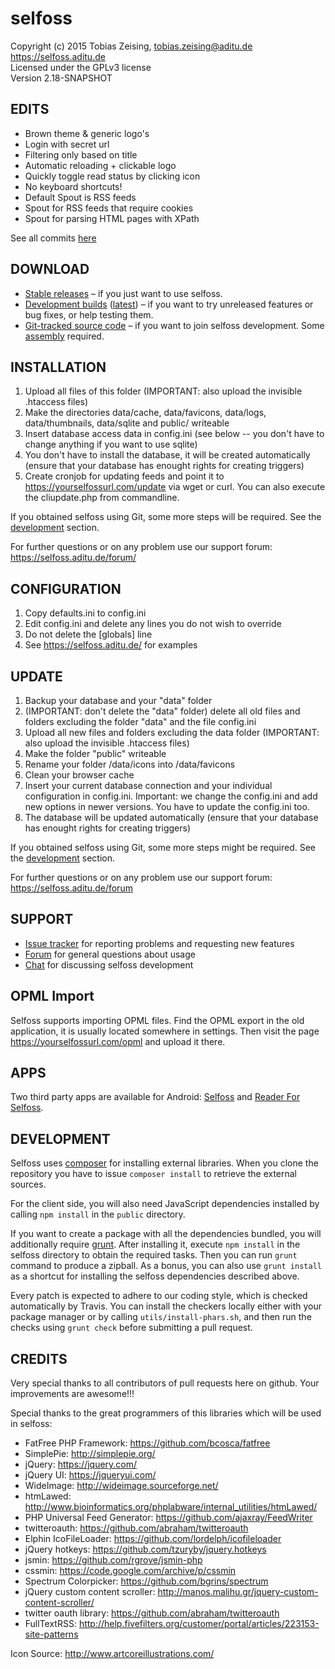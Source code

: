 selfoss
=======

Copyright (c) 2015 Tobias Zeising, tobias.zeising@aditu.de  
https://selfoss.aditu.de  
Licensed under the GPLv3 license  
Version 2.18-SNAPSHOT

EDITS
--------
* Brown theme & generic logo's
* Login with secret url
* Filtering only based on title
* Automatic reloading + clickable logo
* Quickly toggle read status by clicking icon
* No keyboard shortcuts!
* Default Spout is RSS feeds
* Spout for RSS feeds that require cookies
* Spout for parsing HTML pages with XPath

See all commits [here](https://github.com/tuur29/selfoss/commits?author=tuur29)

DOWNLOAD
--------

* [Stable releases](https://github.com/SSilence/selfoss/releases) – if you just want to use selfoss.
* [Development builds](https://bintray.com/fossar/selfoss/selfoss-git) ([latest](https://bintray.com/fossar/selfoss/selfoss-git/_latestVersion#files)) – if you want to try unreleased features or bug fixes, or help testing them.
* [Git-tracked source code](https://github.com/SSilence/selfoss) – if you want to join selfoss development. Some [assembly](#development) required.

INSTALLATION
------------

1. Upload all files of this folder (IMPORTANT: also upload the invisible .htaccess files)
2. Make the directories data/cache, data/favicons, data/logs, data/thumbnails, data/sqlite and public/ writeable
3. Insert database access data in config.ini (see below -- you don't have to change anything if you want to use sqlite)
3. You don't have to install the database, it will be created automatically (ensure that your database has enought rights for creating triggers)
4. Create cronjob for updating feeds and point it to https://yourselfossurl.com/update via wget or curl. You can also execute the cliupdate.php from commandline.

If you obtained selfoss using Git, some more steps will be required. See the [development](#development) section.

For further questions or on any problem use our support forum: https://selfoss.aditu.de/forum/

CONFIGURATION
-------------

1. Copy defaults.ini to config.ini
2. Edit config.ini and delete any lines you do not wish to override
3. Do not delete the [globals] line
4. See https://selfoss.aditu.de/ for examples


UPDATE
------

1. Backup your database and your "data" folder
2. (IMPORTANT: don't delete the "data" folder) delete all old files and folders excluding the folder "data" and the file config.ini
3. Upload all new files and folders excluding the data folder (IMPORTANT: also upload the invisible .htaccess files)
4. Make the folder "public" writeable
5. Rename your folder /data/icons into /data/favicons
6. Clean your browser cache
7. Insert your current database connection and your individual configuration in config.ini. Important: we change the config.ini and add new options in newer versions. You have to update the config.ini too.
8. The database will be updated automatically (ensure that your database has enought rights for creating triggers)

If you obtained selfoss using Git, some more steps might be required. See the [development](#development) section.

For further questions or on any problem use our support forum: https://selfoss.aditu.de/forum


SUPPORT
-------

* [Issue tracker](https://github.com/SSilence/selfoss/issues) for reporting problems and requesting new features
* [Forum](https://selfoss.aditu.de/forum/) for general questions about usage
* [Chat](https://gitter.im/fossar/selfoss) for discussing selfoss development


OPML Import
-----------

Selfoss supports importing OPML files. Find the OPML export in the old application, it is usually located somewhere in settings. Then visit the page https://yourselfossurl.com/opml and upload it there.


APPS
----

Two third party apps are available for Android: [Selfoss](https://play.google.com/store/apps/details?id=fr.ydelouis.selfoss) and [Reader For Selfoss](https://play.google.com/store/apps/details?id=apps.amine.bou.readerforselfoss).


DEVELOPMENT
-----------

Selfoss uses [composer](https://getcomposer.org/) for installing external libraries. When you clone the repository you have to issue `composer install` to retrieve the external sources.

For the client side, you will also need JavaScript dependencies installed by calling `npm install` in the `public` directory.

If you want to create a package with all the dependencies bundled, you will additionally require [grunt](https://gruntjs.com/). After installing it, execute `npm install` in the selfoss directory to obtain the required tasks. Then you can run `grunt` command to produce a zipball. As a bonus, you can also use `grunt install` as a shortcut for installing the selfoss dependencies described above.

Every patch is expected to adhere to our coding style, which is checked automatically by Travis. You can install the checkers locally either with your package manager or by calling `utils/install-phars.sh`, and then run the checks using `grunt check` before submitting a pull request.

CREDITS
-------

Very special thanks to all contributors of pull requests here on github. Your improvements are awesome!!!

Special thanks to the great programmers of this libraries which will be used in selfoss:

* FatFree PHP Framework: https://github.com/bcosca/fatfree
* SimplePie: http://simplepie.org/
* jQuery: https://jquery.com/
* jQuery UI: https://jqueryui.com/
* WideImage: http://wideimage.sourceforge.net/
* htmLawed: http://www.bioinformatics.org/phplabware/internal_utilities/htmLawed/
* PHP Universal Feed Generator: https://github.com/ajaxray/FeedWriter
* twitteroauth: https://github.com/abraham/twitteroauth
* Elphin IcoFileLoader: https://github.com/lordelph/icofileloader
* jQuery hotkeys: https://github.com/tzuryby/jquery.hotkeys
* jsmin: https://github.com/rgrove/jsmin-php
* cssmin: https://code.google.com/archive/p/cssmin
* Spectrum Colorpicker: https://github.com/bgrins/spectrum
* jQuery custom content scroller: http://manos.malihu.gr/jquery-custom-content-scroller/
* twitter oauth library: https://github.com/abraham/twitteroauth
* FullTextRSS: http://help.fivefilters.org/customer/portal/articles/223153-site-patterns

Icon Source: http://www.artcoreillustrations.com/
